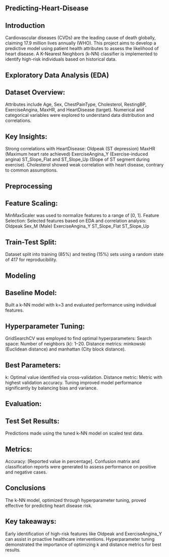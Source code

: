## Predicting-Heart-Disease

## Introduction
Cardiovascular diseases (CVDs) are the leading cause of death globally, claiming 17.9 million lives annually (WHO).
This project aims to develop a predictive model using patient health attributes to assess the likelihood of heart disease.
A K-Nearest Neighbors (k-NN) classifier is implemented to identify high-risk individuals based on historical data.
## Exploratory Data Analysis (EDA)
## Dataset Overview:
Attributes include Age, Sex, ChestPainType, Cholesterol, RestingBP, ExerciseAngina, MaxHR, and HeartDisease (target).
Numerical and categorical variables were explored to understand data distribution and correlations.
## Key Insights:
Strong correlations with HeartDisease:
Oldpeak (ST depression)
MaxHR (Maximum heart rate achieved)
ExerciseAngina_Y (Exercise-induced angina)
ST_Slope_Flat and ST_Slope_Up (Slope of ST segment during exercise).
Cholesterol showed weak correlation with heart disease, contrary to common assumptions.
## Preprocessing
## Feature Scaling:
MinMaxScaler was used to normalize features to a range of [0, 1].
Feature Selection:
Selected features based on EDA and correlation analysis:
Oldpeak
Sex_M (Male)
ExerciseAngina_Y
ST_Slope_Flat
ST_Slope_Up
## Train-Test Split:
Dataset split into training (85%) and testing (15%) sets using a random state of 417 for reproducibility.

## Modeling
## Baseline Model:
Built a k-NN model with k=3 and evaluated performance using individual features.
## Hyperparameter Tuning:
GridSearchCV was employed to find optimal hyperparameters:
Search space:
Number of neighbors (k): 1–20.
Distance metrics: minkowski (Euclidean distance) and manhattan (City block distance).
## Best Parameters:
k: Optimal value identified via cross-validation.
Distance metric: Metric with highest validation accuracy.
Tuning improved model performance significantly by balancing bias and variance.
## Evaluation:
## Test Set Results:
Predictions made using the tuned k-NN model on scaled test data.
## Metrics:
Accuracy: [Reported value in percentage].
Confusion matrix and classification reports were generated to assess performance on positive and negative cases.

## Conclusions
The k-NN model, optimized through hyperparameter tuning, proved effective for predicting heart disease risk.
## Key takeaways:
Early identification of high-risk features like Oldpeak and ExerciseAngina_Y can assist in proactive healthcare interventions.
Hyperparameter tuning demonstrated the importance of optimizing k and distance metrics for best results.
